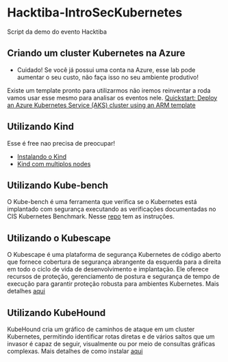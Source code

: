 # Hacktiba-IntroSecKubernetes

Script da demo do evento Hacktiba

## Criando um cluster Kubernetes na Azure

- Cuidado! Se você já possui uma conta na Azure, esse lab pode aumentar o seu custo, não faça isso no seu ambiente produtivo!

Existe um template pronto para utilizarmos não iremos reinventar a roda vamos usar esse mesmo para analisar os eventos nele. 
[Quickstart: Deploy an Azure Kubernetes Service (AKS) cluster using an ARM template](https://learn.microsoft.com/en-us/azure/aks/learn/quick-kubernetes-deploy-rm-template?tabs=azure-cli)

## Utilizando Kind
Esse é free nao precisa de preocupar!
- [Instalando o Kind](https://kind.sigs.k8s.io/docs/user/quick-start/)
- [Kind com multiplos nodes](https://mcvidanagama.medium.com/set-up-a-multi-node-kubernetes-cluster-locally-using-kind-eafd46dd63e5)

## Utilizando Kube-bench
O Kube-bench é uma ferramenta que verifica se o Kubernetes está implantado com segurança executando as verificações documentadas no CIS Kubernetes Benchmark.
Nesse [repo](https://github.com/aquasecurity/kube-bench/tree/main) tem as instruções.

## Utilizando o Kubescape
O Kubescape é uma plataforma de segurança Kubernetes de código aberto que fornece cobertura de segurança abrangente da esquerda para a direita em todo o ciclo de vida de desenvolvimento e implantação. Ele oferece recursos de proteção, gerenciamento de postura e segurança de tempo de execução para garantir proteção robusta para ambientes Kubernetes.
Mais detalhes [aqui](https://github.com/kubescape/kubescape)

## Utilizando KubeHound
KubeHound cria um gráfico de caminhos de ataque em um cluster Kubernetes, permitindo identificar rotas diretas e de vários saltos que um invasor é capaz de seguir, visualmente ou por meio de consultas gráficas complexas.
Mais detalhes de como instalar [aqui](https://kubehound.io/user-guide/getting-started/)
